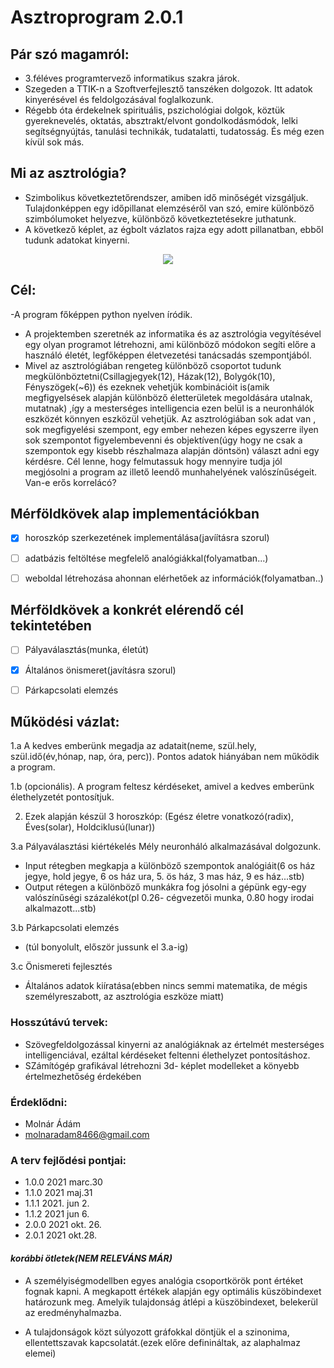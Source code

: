 # Asztroprogram 2.0.1

## Pár szó magamról: 
- 3.féléves programtervező informatikus szakra járok.
- Szegeden a TTIK-n a Szoftverfejlesztő tanszéken dolgozok. Itt adatok kinyerésével és feldolgozásával foglalkozunk.
- Régebb óta érdekelnek spirituális, pszichológiai dolgok, köztük gyereknevelés, oktatás, absztrakt/elvont gondolkodásmódok, lelki segítségnyújtás, tanulási technikák, tudatalatti, tudatosság. És még ezen kívül sok más. 

## Mi az asztrológia?
- Szimbolikus következtetőrendszer, amiben idő minőségét vizsgáljuk. Tulajdonképpen egy időpillanat elemzéséről van szó, emire különböző szimbólumoket helyezve, különböző következtetésekre juthatunk.
- A következő képlet, az égbolt vázlatos rajza egy adott pillanatban, ebből tudunk adatokat kinyerni. 

<p align="center">
  <img src="https://user-images.githubusercontent.com/77636185/138847759-e8614944-8984-4bd0-b738-eafbf976cd1e.png"/>
</p>

## Cél:
-A program főképpen python nyelven íródik.
- A projektemben szeretnék az informatika és az asztrológia vegyítésével egy olyan programot létrehozni, ami különböző módokon segíti előre a használó életét, legfőképpen életvezetési tanácsadás szempontjából.
- Mivel az asztrológiában rengeteg különböző csoportot tudunk megkülönböztetni(Csillagjegyek(12), Házak(12), Bolygók(10), Fényszögek(~6)) és ezeknek vehetjük kombinációit is(amik megfigyelsések alapján különböző életterületek megoldására utalnak, mutatnak) ,így a mesterséges intelligencia ezen belül is a neuronhálók eszközét könnyen eszközül vehetjük. 
Az asztrológiában sok adat van , sok megfigyelési szempont, egy ember nehezen képes egyszerre ilyen sok szempontot figyelembevenni és objektíven(úgy hogy ne csak a szempontok egy kisebb részhalmaza alapján döntsön) választ adni egy kérdésre.
Cél lenne, hogy felmutassuk hogy mennyire tudja jól megjósolni a program az illető leendő munhahelyének valószínűségeit. Van-e erős korrelácó?


## Mérföldkövek alap implementációkban
- [x] horoszkóp szerkezetének implementálása(javíításra szorul)
- [ ] adatbázis feltöltése megfelelő analógiákkal(folyamatban...)
- [ ] weboldal létrehozása ahonnan elérhetőek az információk(folyamatban..)


## Mérföldkövek a konkrét elérendő cél tekintetében
- [ ] Pályaválasztás(munka, életút)
- [x] Általános önismeret(javításra szorul)
- [ ] Párkapcsolati elemzés


## Működési vázlat:
1.a A kedves emberünk megadja az adatait(neme, szül.hely, szül.idő(év,hónap, nap, óra, perc)). Pontos adatok hiányában nem működik a program.

1.b (opcionális). A program feltesz kérdéseket, amivel a kedves emberünk élethelyzetét pontosítjuk.
 
2. Ezek alapján  készül 3 horoszkóp: (Egész életre vonatkozó(radix), Éves(solar), Holdciklusú(lunar))
      
3.a Pályaválasztási kiértékelés
Mély neuronháló alkalmazásával dolgozunk.
- Input rétegben megkapja a különböző szempontok analógiáit(6 os ház jegye, hold jegye, 6 os ház ura, 5. ös ház, 3 mas ház, 9 es ház...stb)
- Output rétegen a különböző munkákra fog jósolni a gépünk egy-egy valószínűségi százalékot(pl 0.26- cégvezetői munka, 0.80 hogy irodai alkalmazott...stb)

3.b Párkapcsolati elemzés
- (túl bonyolult, először jussunk el 3.a-ig)

3.c Önismereti fejlesztés
- Általános adatok kiíratása(ebben nincs semmi matematika, de mégis személyreszabott, az asztrológia eszköze miatt)

### Hosszútávú tervek:
- Szövegfeldolgozással kinyerni az analógiáknak az értelmét mesterséges intelligenciával, ezáltal kérdéseket feltenni élethelyzet pontosításhoz.
- SZámítógép grafikával létrehozni 3d- képlet modelleket a könyebb értelmezhetőség érdekében

### Érdeklődni: 
- Molnár Ádám 
- molnaradam8466@gmail.com 

### A terv fejlődési pontjai:
- 1.0.0 2021 marc.30
- 1.1.0 2021 maj.31
- 1.1.1 2021. jun 2.
- 1.1.2 2021 jun 6.
- 2.0.0 2021 okt. 26.
- 2.0.1 2021 okt.28.




#### *korábbi ötletek(NEM RELEVÁNS MÁR)*
- A személyiségmodellben egyes analógia csoportkörök pont értéket fognak kapni. A megkapott értékek alapján egy optimális küszöbindexet határozunk meg.
Amelyik tulajdonság átlépi a küszöbindexet, belekerül az eredményhalmazba.

- A tulajdonságok közt súlyozott gráfokkal döntjük el a szinonima, ellentettszavak kapcsolatát.(ezek előre definináltak, az alaphalmaz elemei)

